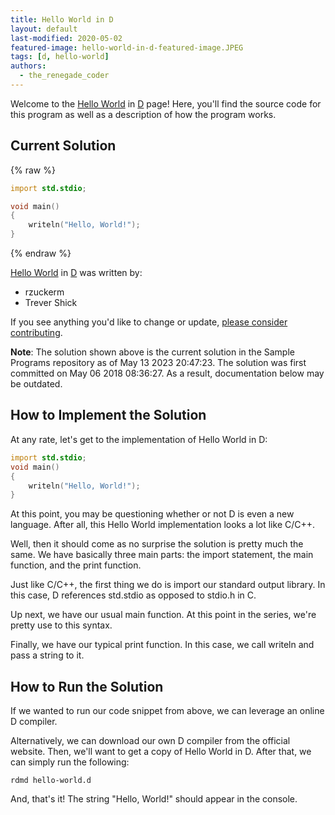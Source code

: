 ```yaml
---
title: Hello World in D
layout: default
last-modified: 2020-05-02
featured-image: hello-world-in-d-featured-image.JPEG
tags: [d, hello-world]
authors:
  - the_renegade_coder
---
```


Welcome to the [Hello World](https://sampleprograms.io/projects/hello-world) in [D](https://sampleprograms.io/languages/d) page! Here, you'll find the source code for this program as well as a description of how the program works.

## Current Solution

{% raw %}

```d
import std.stdio;

void main()
{
    writeln("Hello, World!");
}
```

{% endraw %}

[Hello World](https://sampleprograms.io/projects/hello-world) in [D](https://sampleprograms.io/languages/d) was written by:

- rzuckerm
- Trever Shick

If you see anything you'd like to change or update, [please consider contributing](https://github.com/TheRenegadeCoder/sample-programs).

**Note**: The solution shown above is the current solution in the Sample Programs repository as of May 13 2023 20:47:23. The solution was first committed on May 06 2018 08:36:27. As a result, documentation below may be outdated.

## How to Implement the Solution

At any rate, let's get to the implementation of Hello World in D:

```d
import std.stdio;
void main()
{
    writeln("Hello, World!");
}
```

At this point, you may be questioning whether or not D is even a new 
language. After all, this Hello World implementation looks a lot like 
C/C++.

Well, then it should come as no surprise the solution is pretty much 
the same. We have basically three main parts: the import statement, 
the main function, and the print function.

Just like C/C++, the first thing we do is import our standard output 
library. In this case, D references std.stdio as opposed to stdio.h 
in C.

Up next, we have our usual main function. At this point in the series, 
we're pretty use to this syntax.

Finally, we have our typical print function. In this case, we call 
writeln and pass a string to it.


## How to Run the Solution

If we wanted to run our code snippet from above, we can leverage an 
online D compiler.

Alternatively, we can download our own D compiler from the official 
website. Then, we'll want to get a copy of Hello World in D. After 
that, we can simply run the following:

```shell
rdmd hello-world.d
```

And, that's it! The string "Hello, World!" should appear in the console.
